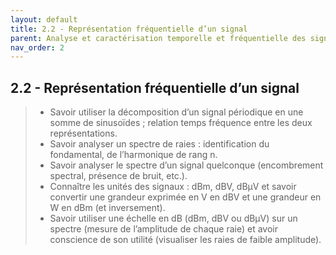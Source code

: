 ```yaml
---
layout: default
title: 2.2 - Représentation fréquentielle d’un signal
parent: Analyse et caractérisation temporelle et fréquentielle des signaux
nav_order: 2
---
```


## 2.2 - Représentation fréquentielle d’un signal

> - Savoir utiliser la décomposition d’un signal périodique en une somme de sinusoïdes ; relation temps fréquence entre les deux représentations.
> - Savoir analyser un spectre de raies : identification du fondamental, de l’harmonique de rang n.
> - Savoir analyser le spectre d’un signal quelconque (encombrement spectral, présence de bruit, etc.).
> - Connaître les unités des signaux : dBm, dBV, dBµV et savoir convertir une grandeur exprimée en V en dBV et une grandeur en W en dBm (et inversement).
> - Savoir utiliser une échelle en dB (dBm, dBV ou dBµV) sur un spectre (mesure de l’amplitude de chaque raie) et avoir conscience de son utilité (visualiser les raies de faible amplitude).
